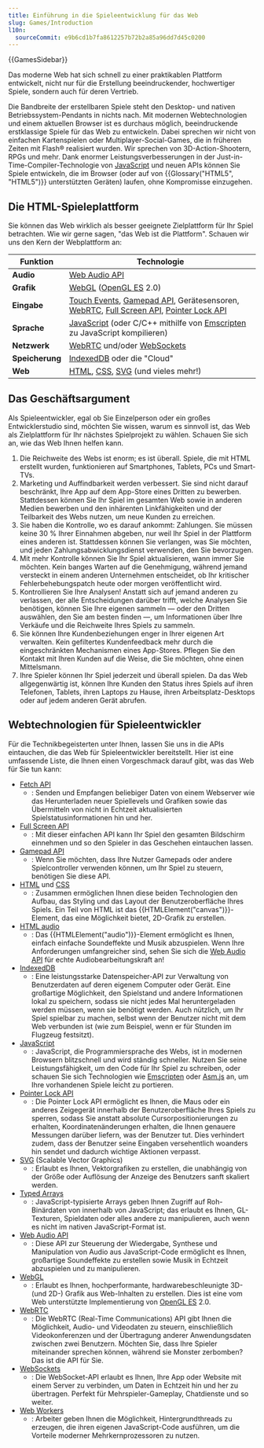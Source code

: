 ```yaml
---
title: Einführung in die Spieleentwicklung für das Web
slug: Games/Introduction
l10n:
  sourceCommit: e9b6cd1b7fa8612257b72b2a85a96dd7d45c0200
---
```


{{GamesSidebar}}

Das moderne Web hat sich schnell zu einer praktikablen Plattform entwickelt, nicht nur für die Erstellung beeindruckender, hochwertiger Spiele, sondern auch für deren Vertrieb.

Die Bandbreite der erstellbaren Spiele steht den Desktop- und nativen Betriebssystem-Pendants in nichts nach. Mit modernen Webtechnologien und einem aktuellen Browser ist es durchaus möglich, beeindruckende erstklassige Spiele für das Web zu entwickeln. Dabei sprechen wir nicht von einfachen Kartenspielen oder Multiplayer-Social-Games, die in früheren Zeiten mit Flash® realisiert wurden. Wir sprechen von 3D-Action-Shootern, RPGs und mehr. Dank enormer Leistungsverbesserungen in der Just-in-Time-Compiler-Technologie von [JavaScript](/de/docs/Web/JavaScript) und neuen APIs können Sie Spiele entwickeln, die im Browser (oder auf von {{Glossary("HTML5", "HTML5")}} unterstützten Geräten) laufen, ohne Kompromisse einzugehen.

## Die HTML-Spieleplattform

Sie können das Web wirklich als besser geeignete Zielplattform für Ihr Spiel betrachten. Wie wir gerne sagen, "das Web ist die Plattform". Schauen wir uns den Kern der Webplattform an:

<table class="no-markdown standard-table">
  <thead>
    <tr>
      <th scope="col">Funktion</th>
      <th scope="col">Technologie</th>
    </tr>
  </thead>
  <tbody>
    <tr>
      <td><strong>Audio</strong></td>
      <td><a href="/de/docs/Web/API/Web_Audio_API">Web Audio API</a></td>
    </tr>
    <tr>
      <td><strong>Grafik</strong></td>
      <td>
        <a href="/de/docs/Web/API/WebGL_API">WebGL</a> (<a
          href="https://www.khronos.org/opengles/"
          >OpenGL ES</a
        >
        2.0)
      </td>
    </tr>
    <tr>
      <td><strong>Eingabe</strong></td>
      <td>
        <a href="/de/docs/Web/API/Touch_events">Touch Events</a>,
        <a href="/de/docs/Web/API/Gamepad_API/Using_the_Gamepad_API"
          >Gamepad API</a
        >, Gerätesensoren, <a href="/de/docs/Web/API/WebRTC_API">WebRTC</a>,
        <a href="/de/docs/Web/API/Fullscreen_API">Full Screen API</a>,
        <a href="/de/docs/Web/API/Pointer_Lock_API">Pointer Lock API</a>
      </td>
    </tr>
    <tr>
      <td><strong>Sprache</strong></td>
      <td>
        <a href="/de/docs/Web/JavaScript">JavaScript</a> (oder C/C++ mithilfe von
        <a href="https://github.com/emscripten-core/emscripten/wiki">Emscripten</a> zu
        JavaScript kompilieren)
      </td>
    </tr>
    <tr>
      <td><strong>Netzwerk</strong></td>
      <td>
        <a href="/de/docs/Web/API/WebRTC_API">WebRTC</a> und/oder
        <a href="/de/docs/Web/API/WebSockets_API">WebSockets</a>
      </td>
    </tr>
    <tr>
      <td><strong>Speicherung</strong></td>
      <td>
        <a href="/de/docs/Web/API/IndexedDB_API">IndexedDB</a> oder die "Cloud"
      </td>
    </tr>
    <tr>
      <td><strong>Web</strong></td>
      <td>
        <a href="/de/docs/Web/HTML">HTML</a>,
        <a href="/de/docs/Web/CSS">CSS</a>,
        <a href="/de/docs/Web/SVG">SVG</a> (und vieles mehr!)
      </td>
    </tr>
  </tbody>
</table>

## Das Geschäftsargument

Als Spieleentwickler, egal ob Sie Einzelperson oder ein großes Entwicklerstudio sind, möchten Sie wissen, warum es sinnvoll ist, das Web als Zielplattform für Ihr nächstes Spielprojekt zu wählen. Schauen Sie sich an, wie das Web Ihnen helfen kann.

1. Die Reichweite des Webs ist enorm; es ist überall. Spiele, die mit HTML erstellt wurden, funktionieren auf Smartphones, Tablets, PCs und Smart-TVs.
2. Marketing und Auffindbarkeit werden verbessert. Sie sind nicht darauf beschränkt, Ihre App auf dem App-Store eines Dritten zu bewerben. Stattdessen können Sie Ihr Spiel im gesamten Web sowie in anderen Medien bewerben und den inhärenten Linkfähigkeiten und der Teilbarkeit des Webs nutzen, um neue Kunden zu erreichen.
3. Sie haben die Kontrolle, wo es darauf ankommt: Zahlungen. Sie müssen keine 30 % Ihrer Einnahmen abgeben, nur weil Ihr Spiel in der Plattform eines anderen ist. Stattdessen können Sie verlangen, was Sie möchten, und jeden Zahlungsabwicklungsdienst verwenden, den Sie bevorzugen.
4. Mit mehr Kontrolle können Sie Ihr Spiel aktualisieren, wann immer Sie möchten. Kein banges Warten auf die Genehmigung, während jemand versteckt in einem anderen Unternehmen entscheidet, ob Ihr kritischer Fehlerbehebungspatch heute oder morgen veröffentlicht wird.
5. Kontrollieren Sie Ihre Analysen! Anstatt sich auf jemand anderen zu verlassen, der alle Entscheidungen darüber trifft, welche Analysen Sie benötigen, können Sie Ihre eigenen sammeln — oder den Dritten auswählen, den Sie am besten finden —, um Informationen über Ihre Verkäufe und die Reichweite Ihres Spiels zu sammeln.
6. Sie können Ihre Kundenbeziehungen enger in Ihrer eigenen Art verwalten. Kein gefiltertes Kundenfeedback mehr durch die eingeschränkten Mechanismen eines App-Stores. Pflegen Sie den Kontakt mit Ihren Kunden auf die Weise, die Sie möchten, ohne einen Mittelsmann.
7. Ihre Spieler können Ihr Spiel jederzeit und überall spielen. Da das Web allgegenwärtig ist, können Ihre Kunden den Status ihres Spiels auf ihren Telefonen, Tablets, ihren Laptops zu Hause, ihren Arbeitsplatz-Desktops oder auf jedem anderen Gerät abrufen.

## Webtechnologien für Spieleentwickler

Für die Technikbegeisterten unter Ihnen, lassen Sie uns in die APIs eintauchen, die das Web für Spieleentwickler bereitstellt. Hier ist eine umfassende Liste, die Ihnen einen Vorgeschmack darauf gibt, was das Web für Sie tun kann:

- [Fetch API](/de/docs/Web/API/Fetch_API)
  - : Senden und Empfangen beliebiger Daten von einem Webserver wie das Herunterladen neuer Spiellevels und Grafiken sowie das Übermitteln von nicht in Echtzeit aktualisierten Spielstatusinformationen hin und her.
- [Full Screen API](/de/docs/Web/API/Fullscreen_API)
  - : Mit dieser einfachen API kann Ihr Spiel den gesamten Bildschirm einnehmen und so den Spieler in das Geschehen eintauchen lassen.
- [Gamepad API](/de/docs/Web/API/Gamepad_API/Using_the_Gamepad_API)
  - : Wenn Sie möchten, dass Ihre Nutzer Gamepads oder andere Spielcontroller verwenden können, um Ihr Spiel zu steuern, benötigen Sie diese API.
- [HTML](/de/docs/Web/HTML) und [CSS](/de/docs/Web/CSS)
  - : Zusammen ermöglichen Ihnen diese beiden Technologien den Aufbau, das Styling und das Layout der Benutzeroberfläche Ihres Spiels. Ein Teil von HTML ist das {{HTMLElement("canvas")}}-Element, das eine Möglichkeit bietet, 2D-Grafik zu erstellen.
- [HTML audio](/de/docs/Web/HTML/Reference/Elements/audio)
  - : Das {{HTMLElement("audio")}}-Element ermöglicht es Ihnen, einfach einfache Soundeffekte und Musik abzuspielen. Wenn Ihre Anforderungen umfangreicher sind, sehen Sie sich die [Web Audio API](/de/docs/Web/API/Web_Audio_API) für echte Audiobearbeitungskraft an!
- [IndexedDB](/de/docs/Web/API/IndexedDB_API)
  - : Eine leistungsstarke Datenspeicher-API zur Verwaltung von Benutzerdaten auf deren eigenem Computer oder Gerät. Eine großartige Möglichkeit, den Spielstand und andere Informationen lokal zu speichern, sodass sie nicht jedes Mal heruntergeladen werden müssen, wenn sie benötigt werden. Auch nützlich, um Ihr Spiel spielbar zu machen, selbst wenn der Benutzer nicht mit dem Web verbunden ist (wie zum Beispiel, wenn er für Stunden im Flugzeug festsitzt).
- [JavaScript](/de/docs/Web/JavaScript)
  - : JavaScript, die Programmiersprache des Webs, ist in modernen Browsern blitzschnell und wird ständig schneller. Nutzen Sie seine Leistungsfähigkeit, um den Code für Ihr Spiel zu schreiben, oder schauen Sie sich Technologien wie [Emscripten](https://github.com/emscripten-core/emscripten/wiki) oder [Asm.js](http://asmjs.org/spec/latest/) an, um Ihre vorhandenen Spiele leicht zu portieren.
- [Pointer Lock API](/de/docs/Web/API/Pointer_Lock_API)
  - : Die Pointer Lock API ermöglicht es Ihnen, die Maus oder ein anderes Zeigegerät innerhalb der Benutzeroberfläche Ihres Spiels zu sperren, sodass Sie anstatt absolute Cursorpositionierungen zu erhalten, Koordinatenänderungen erhalten, die Ihnen genauere Messungen darüber liefern, was der Benutzer tut. Dies verhindert zudem, dass der Benutzer seine Eingaben versehentlich woanders hin sendet und dadurch wichtige Aktionen verpasst.
- [SVG](/de/docs/Web/SVG) (Scalable Vector Graphics)
  - : Erlaubt es Ihnen, Vektorgrafiken zu erstellen, die unabhängig von der Größe oder Auflösung der Anzeige des Benutzers sanft skaliert werden.
- [Typed Arrays](/de/docs/Web/JavaScript/Guide/Typed_arrays)
  - : JavaScript-typisierte Arrays geben Ihnen Zugriff auf Roh-Binärdaten von innerhalb von JavaScript; das erlaubt es Ihnen, GL-Texturen, Spieldaten oder alles andere zu manipulieren, auch wenn es nicht im nativen JavaScript-Format ist.
- [Web Audio API](/de/docs/Web/API/Web_Audio_API)
  - : Diese API zur Steuerung der Wiedergabe, Synthese und Manipulation von Audio aus JavaScript-Code ermöglicht es Ihnen, großartige Soundeffekte zu erstellen sowie Musik in Echtzeit abzuspielen und zu manipulieren.
- [WebGL](/de/docs/Web/API/WebGL_API)
  - : Erlaubt es Ihnen, hochperformante, hardwarebeschleunigte 3D- (und 2D-) Grafik aus Web-Inhalten zu erstellen. Dies ist eine vom Web unterstützte Implementierung von [OpenGL ES](https://www.khronos.org/opengles/) 2.0.
- [WebRTC](/de/docs/Web/API/WebRTC_API)
  - : Die WebRTC (Real-Time Communications) API gibt Ihnen die Möglichkeit, Audio- und Videodaten zu steuern, einschließlich Videokonferenzen und der Übertragung anderer Anwendungsdaten zwischen zwei Benutzern. Möchten Sie, dass Ihre Spieler miteinander sprechen können, während sie Monster zerbomben? Das ist die API für Sie.
- [WebSockets](/de/docs/Web/API/WebSockets_API)
  - : Die WebSocket-API erlaubt es Ihnen, Ihre App oder Website mit einem Server zu verbinden, um Daten in Echtzeit hin und her zu übertragen. Perfekt für Mehrspieler-Gameplay, Chatdienste und so weiter.
- [Web Workers](/de/docs/Web/API/Web_Workers_API/Using_web_workers)
  - : Arbeiter geben Ihnen die Möglichkeit, Hintergrundthreads zu erzeugen, die ihren eigenen JavaScript-Code ausführen, um die Vorteile moderner Mehrkernprozessoren zu nutzen.
